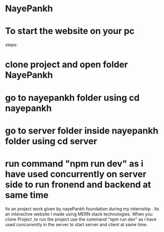 # NayePankh
# To start the website on your pc
steps:
# clone project and open folder NayePankh
# go to  nayepankh folder using cd nayepankh
# go to server folder inside nayepankh folder using cd server
# run command "npm run dev" as i have used concurrently on server side to run fronend and backend at same time

Its an project work given by nayePankh foundation during my internship . Its an interactive website I made using MERN stack technologies.
When you clone Project ,to run the project use the command "npm run dev" as i have used concurrently in the server to start server and client at same time.
